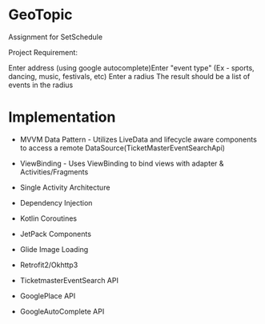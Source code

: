 # GeoTopic
Assignment for SetSchedule

Project Requirement:

Enter address (using google autocomplete)Enter "event type" (Ex - sports, dancing, music, festivals, etc)
Enter a radius
The result should be a list of events in the radius

# Implementation 

* MVVM Data Pattern - Utilizes LiveData and lifecycle aware components to access a remote DataSource(TicketMasterEventSearchApi)

* ViewBinding - Uses ViewBinding to bind views with adapter & Activities/Fragments 

* Single Activity Architecture 

* Dependency Injection 

* Kotlin Coroutines

* JetPack Components

* Glide Image Loading

* Retrofit2/Okhttp3

* TicketmasterEventSearch API

* GooglePlace API

* GoogleAutoComplete API
